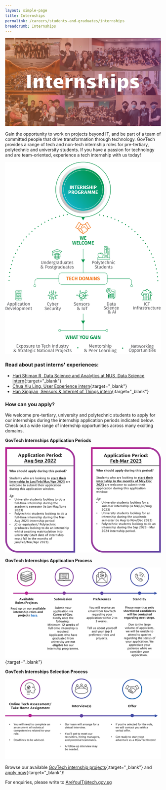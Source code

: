 ```yaml
---
layout: simple-page
title: Internships  
permalink: /careers/students-and-graduates/internships
breadcrumb: Internships 
---
```


![GovTech Internships](/images/careers/GovTech-Internships.png)

Gain the opportunity to work on projects beyond IT, and be part of a team of committed people that drive transformation through technology. GovTech provides a range of tech and non-tech internship roles for pre-tertiary, polytechnic and university students. If you have a passion for technology and are team-oriented, experience a tech internship with us today!

![GovTech Internships Overview](/images/careers/Internship_Infographic.png)


### Read about past interns' experiences:

* [Hari Shiman R, Data Science and Analytics at NUS, Data Science intern](https://medium.com/ytpo-govtech/internship-experience-at-dsaid-a16907042b28){:target="_blank"}
* [Chua Xiu Ling, User Experience intern](https://medium.com/ytpo-govtech/theres-so-much-to-designing-498774d58037){:target="_blank"}
* [Han Xingjian, Sensors & Internet of Things intern](https://medium.com/ytpo-govtech/internship-blog-7b021006e020){:target="_blank"}


### How can you apply?

We welcome pre-tertiary, university and polytechnic students to apply for our internships during the internship application periods indicated below. Check out a wide range of internship opportunities across many exciting domains.

**GovTech Internships Application Periods**

![GovTech Internships Application Periods](/images/careers/GovTech-Internship-Application-Periods.png)

**GovTech Internships Application Process**

[![GovTech Internships Application Process](/images/careers/GovTech-Internship-Application-Process.png)](http://go.gov.sg/govtechinternshipsprojects){:target="_blank"}

**GovTech Internships Selection Process**

![GovTech Internships Selection Process](/images/careers/GovTech-Internship-Selection-Process.png)


Browse our available [GovTech internship projects](http://go.gov.sg/govtechinternshipsprojects){:target="_blank"} and [apply now](https://go.gov.sg/govtechinternship){:target="_blank"}!

For enquiries, please write to <AreYouIT@tech.gov.sg>

